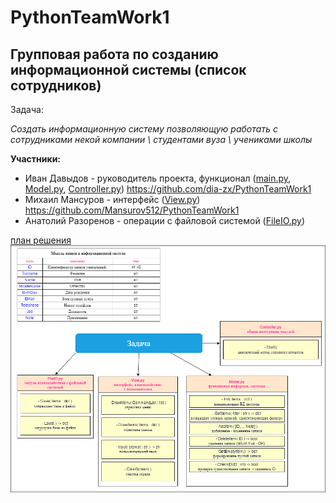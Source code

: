 # PythonTeamWork1

## Групповая работа по созданию информационной системы (список сотрудников)

Задача:

_Создать информационную систему позволяющую работать с сотрудниками некой компании \ студентами вуза \ учениками школы_

__Участники:__

- Иван Давыдов - руководитель проекта, функционал ([main.py](Progect/main.py), [Model.py](Progect/Model.py), [Controller.py](Progect/Controller.py))
<https://github.com/dia-zx/PythonTeamWork1>
- Михаил Мансуров - интерфейс ([View.py](Progect/View.py))
 <https://github.com/Mansurov512/PythonTeamWork1>
- Анатолий Разоренов - операции с файловой системой ([FileIO.py](Progect/FileIO.py))

[план решения](Plan.png)
![alt](Plan.png)
